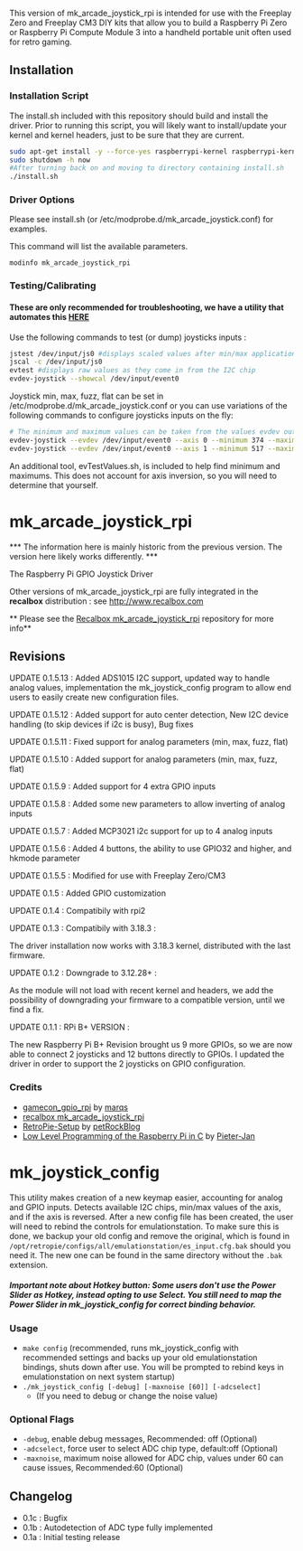 This version of mk_arcade_joystick_rpi is intended for use with the Freeplay Zero and Freeplay CM3 DIY kits that allow you to build a Raspberry Pi Zero or Raspberry Pi Compute Module 3 into a handheld portable unit often used for retro gaming.

## Installation

### Installation Script

The install.sh included with this repository should build and install the driver.  Prior to running this script, you will likely want to install/update your kernel and kernel headers, just to be sure that they are current.

```sh
sudo apt-get install -y --force-yes raspberrypi-kernel raspberrypi-kernel-headers
sudo shutdown -h now
#After turning back on and moving to directory containing install.sh
./install.sh
```

### Driver Options

Please see install.sh (or /etc/modprobe.d/mk_arcade_joystick.conf) for examples.

This command will list the available parameters.
```
modinfo mk_arcade_joystick_rpi
```

### Testing/Calibrating

#### These are only recommended for troubleshooting, we have a utility that automates this [HERE](#mk_joystick_config)

Use the following commands to test (or dump) joysticks inputs :
```sh
jstest /dev/input/js0 #displays scaled values after min/max applications
jscal -c /dev/input/js0
evtest #displays raw values as they come in from the I2C chip
evdev-joystick --showcal /dev/input/event0
```

Joystick min, max, fuzz, flat can be set in /etc/modprobe.d/mk_arcade_joystick.conf or you can use variations of the following commands to configure joysticks inputs on the fly:
```sh
# The minimum and maximum values can be taken from the values evdev outputs
evdev-joystick --evdev /dev/input/event0 --axis 0 --minimum 374 --maximum 3418 --deadzone 384 --fuzz 16
evdev-joystick --evdev /dev/input/event0 --axis 1 --minimum 517 --maximum 3378 --deadzone 384 --fuzz 16
```
An additional tool, evTestValues.sh, is included to help find minimum and maximums. This does not account for axis inversion, so you will need to determine that yourself.

# mk_arcade_joystick_rpi

*** The information here is mainly historic from the previous version.  The version here likely works differently. ***

The Raspberry Pi GPIO Joystick Driver

Other versions of mk_arcade_joystick_rpi are fully integrated in the **recalbox** distribution : see http://www.recalbox.com

** Please see the [Recalbox mk_arcade_joystick_rpi](https://github.com/recalbox/mk_arcade_joystick_rpi/) repository for more info**

## Revisions
UPDATE 0.1.5.13 : Added ADS1015 I2C support, updated way to handle analog values, implementation the mk_joystick_config program to allow end users to easily create new configuration files.

UPDATE 0.1.5.12 : Added support for auto center detection, New I2C device handling (to skip devices if i2c is busy), Bug fixes
                  
UPDATE 0.1.5.11 : Fixed support for analog parameters (min, max, fuzz, flat)

UPDATE 0.1.5.10 : Added support for analog parameters (min, max, fuzz, flat)

UPDATE 0.1.5.9 : Added support for 4 extra GPIO inputs

UPDATE 0.1.5.8 : Added some new parameters to allow inverting of analog inputs

UPDATE 0.1.5.7 : Added MCP3021 i2c support for up to 4 analog inputs

UPDATE 0.1.5.6 : Added 4 buttons, the ability to use GPIO32 and higher, and hkmode parameter

UPDATE 0.1.5.5 : Modified for use with Freeplay Zero/CM3

UPDATE 0.1.5 : Added GPIO customization

UPDATE 0.1.4 : Compatibily with rpi2 

UPDATE 0.1.3 : Compatibily with 3.18.3 :

The driver installation now works with 3.18.3 kernel, distributed with the last firmware.

UPDATE 0.1.2 : Downgrade to 3.12.28+ :

As the module will not load with recent kernel and headers, we add the possibility of downgrading your firmware to a compatible version, until we find a fix.

UPDATE 0.1.1 : RPi B+ VERSION :

The new Raspberry Pi B+ Revision brought us 9 more GPIOs, so we are now able to connect 2 joysticks and 12 buttons directly to GPIOs. I updated the driver in order to support the 2 joysticks on GPIO configuration.

### Credits
-  [gamecon_gpio_rpi](https://github.com/petrockblog/RetroPie-Setup/wiki/gamecon_gpio_rpi) by [marqs](https://github.com/marqs85)
-  [recalbox mk_arcade_joystick_rpi](https://github.com/recalbox/mk_arcade_joystick_rpi)
-  [RetroPie-Setup](https://github.com/petrockblog/RetroPie-Setup) by [petRockBlog](http://blog.petrockblock.com/)
-  [Low Level Programming of the Raspberry Pi in C](http://www.pieter-jan.com/node/15) by [Pieter-Jan](http://www.pieter-jan.com/)

# mk_joystick_config

This utility makes creation of a new keymap easier, accounting for analog and GPIO inputs. Detects available I2C chips, min/max values of the axis, and if the axis is reversed. After a new config file has been created, the user will need to rebind the controls for emulationstation. To make sure this is done, we backup your old config and remove the original, which is found in `/opt/retropie/configs/all/emulationstation/es_input.cfg.bak` should you need it. The new one can be found in the same directory without the `.bak` extension.

##### Important note about Hotkey button: Some users don't use the Power Slider as Hotkey, instead opting to use Select. You still need to map the Power Slider in mk_joystick_config for correct binding behavior.

### Usage
- `make config` (recommended, runs mk_joystick_config with recommended settings and backs up your old emulationstation bindings, shuts down after use. You will be prompted to rebind keys in emulationstation on next system startup)
- `./mk_joystick_config [-debug] [-maxnoise [60]] [-adcselect]` 
  - (If you need to debug or change the noise value)

### Optional Flags
- `-debug`, enable debug messages, Recommended: off (Optional)
- `-adcselect`, force user to select ADC chip type, default:off (Optional)
- `-maxnoise`, maximum noise allowed for ADC chip, values under 60 can cause issues, Recommended:60 (Optional)

## Changelog
- 0.1c : Bugfix
- 0.1b : Autodetection of ADC type fully implemented
- 0.1a : Initial testing release
